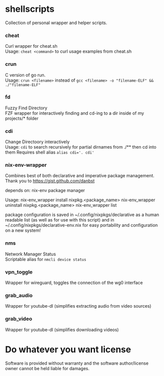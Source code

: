 # shellscripts

Collection of personal wrapper and helper scripts.

### cheat <cmd>
Curl wrapper for cheat.sh  
Usage: `cheat <command>` to curl usage examples from cheat.sh

### crun
C version of go run.  
Usage: `crun <filename>` instead of `gcc <filename> -o "filename-ELF" && ./"filename-ELF"`

### fd
Fuzzy Find Directory  
FZF wrapper for interactively finding and cd-ing to a dir inside of my projects/* folder

### cdi
Change Directoory interactively  
Usage: `cdi` to search recursively for partial dirnames from ./** then  cd into them
Requires shell alias `alias cdi='. cdi'`


### nix-env-wrapper
Combines best of both declarative and imperative package management.
Thank you to https://gist.github.com/danbst

depends on: nix-env package manager

 Usage:
 nix-env_wrapper install nixpkg.<package_name>
 nix-env_wrapper uninstall nixpkg.<package_name>
 nix-env_wrapper list

 package configuration is saved in ~/.config/nixpkgs/declarative as a human readable list (as well as for use with this script)
 and in ~/.config/nixpkgs/declarative-env.nix for easy portability and configuration on a new system!


### nms
Network Manager Status  
Scriptable alias for `nmcli device status`

### vpn_toggle
Wrapper for wireguard, toggles the connection of the wg0 interface

### grab_audio
Wrapper for youtube-dl (simplifies extracting audio from video sources)

### grab_video
Wrapper for youtube-dl (simplifies downloading videos)

# Do whatever you want license
Software is provided without warranty and the software author/license owner cannot be held liable for damages.
